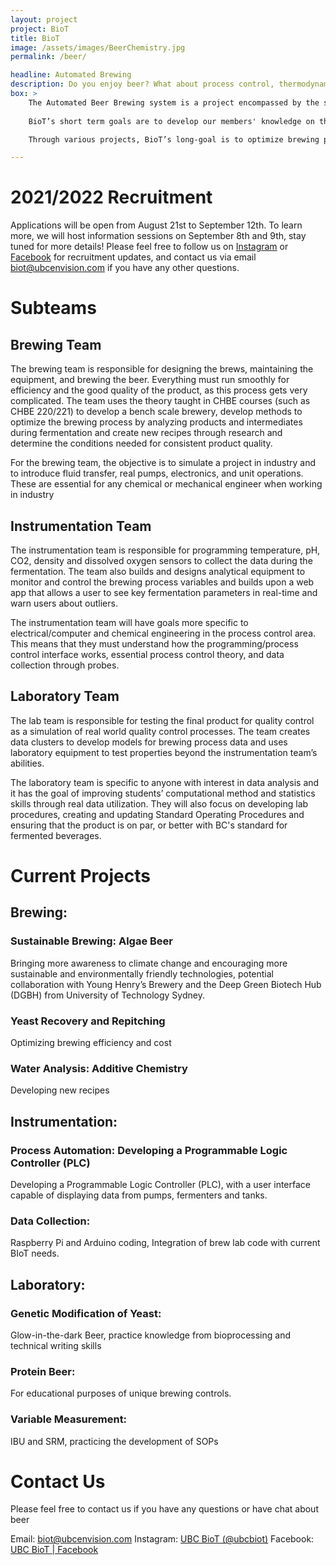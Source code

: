 ```yaml
---
layout: project
project: BioT
title: BioT
image: /assets/images/BeerChemistry.jpg
permalink: /beer/

headline: Automated Brewing
description: Do you enjoy beer? What about process control, thermodynamics and kinetic modelling? Controlling this biological process to achieve the desired beer characteristics is challenging to this day. Large breweries have access to sophisticated devices for process control, but what about homebrewers and craft breweries who can’t spend hundreds of thousands of dollars on high-end equipment? BioT makes efforts to design and implement low-cost data monitoring and have our innovative techniques and advanced technology be applied to actual breweries to brew the perfect beer through various projects. 
box: >
    The Automated Beer Brewing system is a project encompassed by the student organization UBC Envision. The project is based on the idea of ‘The Internet of Things’, and BioT aims to develop craft brewing technologies and to create an automated brewing system with the ability to monitor and control process variables such as temperature, acidity, gravity and possibly more in real-time. The team also pays attention to engineering multidisciplinary student development through practical applications while creating a meaningful and relevant product. The team will conduct the brewing process, collect data in the fermentation phase, provide quality control on the finished product, as well as analyze and model the data using an online web server. The students are able to apply what they learned in their classes, work on their teamwork skills while preparing their technical skills for industry.
    
    BioT’s short term goals are to develop our members' knowledge on the brewing world and establish an appreciation of how directly the brewing process relates to concepts learned in class. Our long term goals are to implement a small scale brewing laboratory that can operate autonomously and allow for simple, low cost data collection on an 'internet of things' basis. This data collection is going to be used to develop models and data clusters, to establish consistency within brew quality and eventually create and incorporate new brewing technologies into our bench scale setup. 

    Through various projects, BioT’s long-goal is to optimize brewing processes for brewing technologies, to design and implement low-cost data monitoring, and in time, to have our research and technology introduced and applied to actual breweries to brew the perfect beer. The sub-team's learning goals will differ throughout the teams,although all sub-teams are working towards the same short and long term goals. 

---
```


# 2021/2022 Recruitment

<!--
Closed for the year!
Contact [biot@ubcenvision.com](mailto:biot@ubcenvision.com) if you have any questions!
-->

Applications will be open from August 21st to September 12th. To learn more, we will host information sessions on September 8th and 9th, stay tuned for more details! Please feel free to follow us on [Instagram](https://www.instagram.com/ubcbiot/) or [Facebook](https://www.facebook.com/biotubcc/) for recruitment updates, and contact us via email [biot@ubcenvision.com](mailto:biot@ubcenvision.com) if you have any other questions.

# Subteams

## Brewing Team
The brewing team is responsible for designing the brews, maintaining the equipment, and brewing the beer. Everything must run smoothly for efficiency and the good quality of the product, as this process gets very complicated. The team uses the theory taught in CHBE courses (such as CHBE 220/221) to develop a bench scale brewery, develop methods to optimize the brewing process by analyzing products and intermediates during fermentation and create new recipes through research and determine the conditions needed for consistent product quality. 

For the brewing team, the objective is to simulate a project in industry and to introduce fluid transfer, real pumps, electronics, and unit operations. These are essential for any chemical or mechanical engineer when working in industry

## Instrumentation Team
The instrumentation team is responsible for programming temperature, pH, CO2, density and dissolved oxygen sensors to collect the data during the fermentation. The team also builds and designs analytical equipment to monitor and control the brewing process variables and builds upon a web app that allows a user to see key fermentation parameters in real-time and warn users about outliers.

The instrumentation team will have goals more specific to electrical/computer and chemical engineering in the process control area. This means that they must understand how the programming/process control interface works, essential process control theory, and data collection through probes. 


## Laboratory Team
The lab team is responsible for testing the final product for quality control as a simulation of real world quality control processes. The team creates data clusters to develop models for brewing process data and uses laboratory equipment to test properties beyond the instrumentation team’s abilities. 

The laboratory team is specific to anyone with interest in data analysis and it has the goal of improving students’ computational method and statistics skills through real data utilization. They will also focus on developing lab procedures, creating and updating Standard Operating Procedures and ensuring that the product is on par, or better with BC's standard for fermented beverages.

# Current Projects
## Brewing:
### Sustainable Brewing: Algae Beer 
 Bringing more awareness to climate change and encouraging more sustainable and environmentally friendly technologies, potential collaboration with Young Henry’s Brewery and the Deep Green Biotech Hub (DGBH) from University of Technology Sydney.
### Yeast Recovery and Repitching
Optimizing brewing efficiency and cost
### Water Analysis: Additive Chemistry
Developing new recipes

## Instrumentation:
### Process Automation: Developing a Programmable Logic Controller (PLC) 
Developing a Programmable Logic Controller (PLC), with a user interface capable of displaying data from pumps, fermenters and tanks.
### Data Collection: 
Raspberry Pi and Arduino coding, Integration of brew lab code with current BIoT needs.


## Laboratory: 
### Genetic Modification of Yeast:
Glow-in-the-dark Beer, practice knowledge from bioprocessing and technical writing skills

### Protein Beer:
For educational purposes of unique brewing controls.

### Variable Measurement:
IBU and SRM, practicing the development of SOPs

# Contact Us 
Please feel free to contact us if you have any questions or have chat about beer

Email: biot@ubcenvision.com
Instagram: [UBC BioT (@ubcbiot)](https://www.instagram.com/ubcbiot/)
Facebook: [UBC BioT | Facebook](https://www.facebook.com/biotubcc/)
